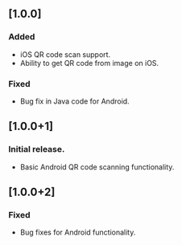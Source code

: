 ## [1.0.0]
### Added
- iOS QR code scan support.
- Ability to get QR code from image on iOS.

### Fixed
- Bug fix in Java code for Android.

## [1.0.0+1] 
### Initial release.
- Basic Android QR code scanning functionality.

## [1.0.0+2]
### Fixed
- Bug fixes for Android functionality.

